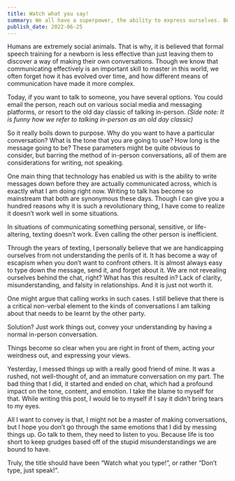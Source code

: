 ```yaml
---
title: Watch what you say!
summary: We all have a superpower, the ability to express ourselves. But this superpower comes with an incredible cost, sometimes so incredible that it can change your lives permanently. 
publish_date: 2022-06-25
---
```


Humans are extremely social animals. That is why, it is believed that formal speech training for a newborn is less effective than just leaving them to discover a way of making their own conversations. Though we know that communicating effectively is an important skill to master in this world, we often forget how it has evolved over time, and how different means of communication have made it more complex. 

Today, if you want to talk to someone, you have several options. You could email the person, reach out on various social media and messaging platforms, or resort to the old day classic of talking in-person. *(Side note: It is funny how we refer to talking in-person as an old day classic)*

So it really boils down to purpose. Why do you want to have a particular conversation? What is the tone that you are going to use? How long is the message going to be? These parameters might be quite obvious to consider, but barring the method of in-person conversations, all of them are considerations for writing, not speaking. 

One main thing that technology has enabled us with is the ability to write messages down before they are actually communicated across, which is exactly what I am doing right now. Writing to talk has become so mainstream that both are synonymous these days. Though I can give you a hundred reasons why it is such a revolutionary thing, I have come to realize it doesn’t work well in some situations. 

In situations of communicating something personal, sensitive, or life-altering, texting doesn’t work. Even calling the other person is inefficient. 

Through the years of texting, I personally believe that we are handicapping ourselves from not understanding the perils of it. It has become a way of escapism when you don’t want to confront others. It is almost always easy to type down the message, send it, and forget about it. We are not revealing ourselves behind the chat, right? What has this resulted in? Lack of clarity, misunderstanding, and falsity in relationships. And it is just not worth it. 

One might argue that calling works in such cases. I still believe that there is a critical non-verbal element to the kinds of conversations I am talking about that needs to be learnt by the other party. 

Solution? Just work things out, convey your understanding by having a normal in-person conversation. 

Things become so clear when you are right in front of them, acting your weirdness out, and expressing your views. 

Yesterday, I messed things up with a really good friend of mine. It was a rushed, not well-thought of, and an immature conversation on my part. The bad thing that I did, it started and ended on chat, which had a profound impact on the tone, content, and emotion. I take the blame to myself for that. While writing this post, I would lie to myself if I say it didn’t bring tears to my eyes. 

All I want to convey is that, I might not be a master of making conversations, but I hope you don’t go through the same emotions that I did by messing things up. Go talk to them, they need to listen to you. Because life is too short to keep grudges based off of the stupid misunderstandings we are bound to have. 

Truly, the title should have been “Watch what you type!”, or rather “Don’t type, just speak!”.
